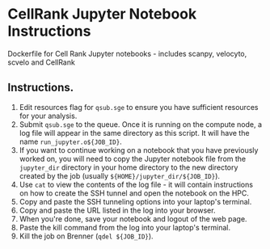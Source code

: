 # CellRank Jupyter Notebook Instructions
Dockerfile for Cell Rank Jupyter notebooks - includes scanpy, velocyto, scvelo and CellRank

## Instructions.
1. Edit resources flag for `qsub.sge` to ensure you have sufficient resources for your analysis.
2. Submit `qsub.sge` to the queue. Once it is running on the compute node, a log file will appear in the same directory as this script. It will have the name `run_jupyter.o${JOB_ID}`.
3. If you want to continue working on a notebook that you have previously worked on, you will need to copy the Jupyter notebook file from the `jupyter_dir` directory in your home directory to the new directory created by the job (usually `${HOME}/jupyter_dir/${JOB_ID}`).
4. Use `cat` to view the contents of the log file - it will contain instructions on how to create the SSH tunnel and open the notebook on the HPC. 
5. Copy and paste the SSH tunneling options into your laptop's terminal.
6. Copy and paste the URL listed in the log into your browser.
7. When you're done, save your notebook and logout of the web page.
8. Paste the kill command from the log into your laptop's terminal.
9. Kill the job on Brenner (`qdel ${JOB_ID}`).